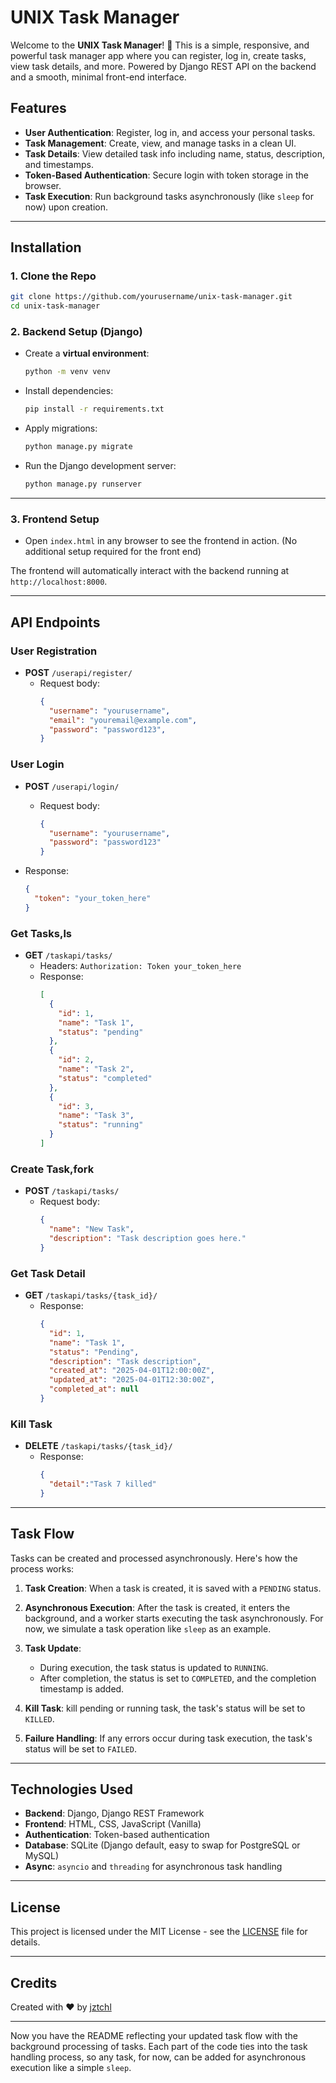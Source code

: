 
# UNIX Task Manager

Welcome to the **UNIX Task Manager**! 🚀 This is a simple, responsive, and powerful task manager app where you can register, log in, create tasks, view task details, and more. Powered by Django REST API on the backend and a smooth, minimal front-end interface.

## Features

- **User Authentication**: Register, log in, and access your personal tasks.
- **Task Management**: Create, view, and manage tasks in a clean UI.
- **Task Details**: View detailed task info including name, status, description, and timestamps.
- **Token-Based Authentication**: Secure login with token storage in the browser.
- **Task Execution**: Run background tasks asynchronously (like `sleep` for now) upon creation.
  
---

## Installation

### 1. Clone the Repo

```bash
git clone https://github.com/yourusername/unix-task-manager.git
cd unix-task-manager
```

### 2. Backend Setup (Django)

- Create a **virtual environment**:
  ```bash
  python -m venv venv
  ```

- Install dependencies:
  ```bash
  pip install -r requirements.txt
  ```

- Apply migrations:
  ```bash
  python manage.py migrate
  ```

- Run the Django development server:
  ```bash
  python manage.py runserver
  ```

---

### 3. Frontend Setup

- Open `index.html` in any browser to see the frontend in action. (No additional setup required for the front end)

The frontend will automatically interact with the backend running at `http://localhost:8000`.

---

## API Endpoints

### **User Registration**

- **POST** `/userapi/register/`
  - Request body:
    ```json
    {
      "username": "yourusername",
      "email": "youremail@example.com",
      "password": "password123",
    }
    ```

### **User Login**

- **POST** `/userapi/login/`
  - Request body:
    ```json
    {
      "username": "yourusername",
      "password": "password123"
    }
    ```

- Response:
    ```json
    {
      "token": "your_token_here"
    }
    ```

### **Get Tasks,ls**

- **GET** `/taskapi/tasks/`
  - Headers: `Authorization: Token your_token_here`
  - Response:
    ```json
    [
      {
        "id": 1,
        "name": "Task 1",
        "status": "pending"
      },
      {
        "id": 2,
        "name": "Task 2",
        "status": "completed"
      },
      {
        "id": 3,
        "name": "Task 3",
        "status": "running"
      }
    ]
    ```

### **Create Task,fork**

- **POST** `/taskapi/tasks/`
  - Request body:
    ```json
    {
      "name": "New Task",
      "description": "Task description goes here."
    }
    ```

### **Get Task Detail**

- **GET** `/taskapi/tasks/{task_id}/`
  - Response:
    ```json
    {
      "id": 1,
      "name": "Task 1",
      "status": "Pending",
      "description": "Task description",
      "created_at": "2025-04-01T12:00:00Z",
      "updated_at": "2025-04-01T12:30:00Z",
      "completed_at": null
    }
    ```

### **Kill Task**

- **DELETE** `/taskapi/tasks/{task_id}/`
  - Response:
    ```json
    {
      "detail":"Task 7 killed"
    }
    ```

---

## Task Flow

Tasks can be created and processed asynchronously. Here's how the process works:

1. **Task Creation**: 
   When a task is created, it is saved with a `PENDING` status.

2. **Asynchronous Execution**:
   After the task is created, it enters the background, and a worker starts executing the task asynchronously. For now, we simulate a task operation like `sleep` as an example.

3. **Task Update**:
   - During execution, the task status is updated to `RUNNING`.
   - After completion, the status is set to `COMPLETED`, and the completion timestamp is added.
     
4. **Kill Task**:
   kill pending or running task, the task's status will be set to `KILLED`.

5. **Failure Handling**:
   If any errors occur during task execution, the task's status will be set to `FAILED`.


---

## Technologies Used

- **Backend**: Django, Django REST Framework
- **Frontend**: HTML, CSS, JavaScript (Vanilla)
- **Authentication**: Token-based authentication
- **Database**: SQLite (Django default, easy to swap for PostgreSQL or MySQL)
- **Async**: `asyncio` and `threading` for asynchronous task handling



---

## License

This project is licensed under the MIT License - see the [LICENSE](LICENSE) file for details.

---

## Credits

Created with ❤️ by [jztchl](https://github.com/jztchl)

---

Now you have the README reflecting your updated task flow with the background processing of tasks. Each part of the code ties into the task handling process, so any task, for now, can be added for asynchronous execution like a simple `sleep`.
